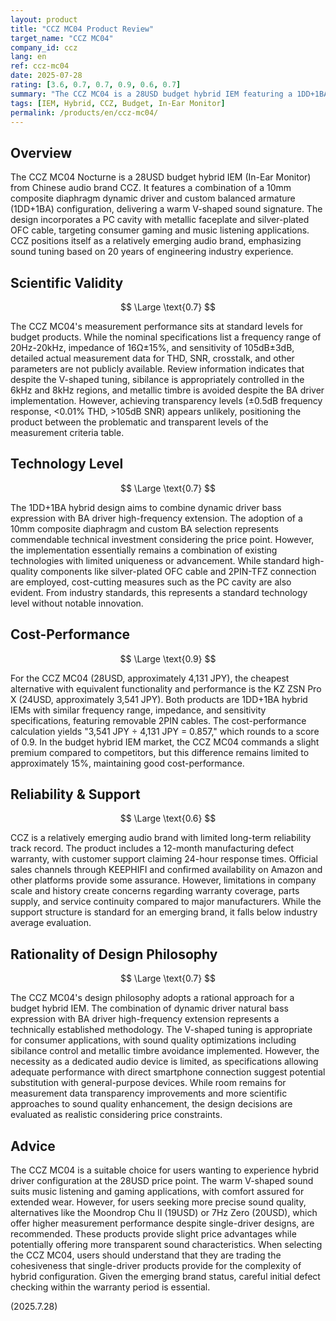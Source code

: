 ```yaml
---
layout: product
title: "CCZ MC04 Product Review"
target_name: "CCZ MC04"
company_id: ccz
lang: en
ref: ccz-mc04
date: 2025-07-28
rating: [3.6, 0.7, 0.7, 0.9, 0.6, 0.7]
summary: "The CCZ MC04 is a 28USD budget hybrid IEM featuring a 1DD+1BA configuration that delivers warm V-shaped sound, but faces challenges in achieving transparency-level measurement performance."
tags: [IEM, Hybrid, CCZ, Budget, In-Ear Monitor]
permalink: /products/en/ccz-mc04/
---
```


## Overview

The CCZ MC04 Nocturne is a 28USD budget hybrid IEM (In-Ear Monitor) from Chinese audio brand CCZ. It features a combination of a 10mm composite diaphragm dynamic driver and custom balanced armature (1DD+1BA) configuration, delivering a warm V-shaped sound signature. The design incorporates a PC cavity with metallic faceplate and silver-plated OFC cable, targeting consumer gaming and music listening applications. CCZ positions itself as a relatively emerging audio brand, emphasizing sound tuning based on 20 years of engineering industry experience.

## Scientific Validity

$$ \Large \text{0.7} $$

The CCZ MC04's measurement performance sits at standard levels for budget products. While the nominal specifications list a frequency range of 20Hz-20kHz, impedance of 16Ω±15%, and sensitivity of 105dB±3dB, detailed actual measurement data for THD, SNR, crosstalk, and other parameters are not publicly available. Review information indicates that despite the V-shaped tuning, sibilance is appropriately controlled in the 6kHz and 8kHz regions, and metallic timbre is avoided despite the BA driver implementation. However, achieving transparency levels (±0.5dB frequency response, <0.01% THD, >105dB SNR) appears unlikely, positioning the product between the problematic and transparent levels of the measurement criteria table.

## Technology Level

$$ \Large \text{0.7} $$

The 1DD+1BA hybrid design aims to combine dynamic driver bass expression with BA driver high-frequency extension. The adoption of a 10mm composite diaphragm and custom BA selection represents commendable technical investment considering the price point. However, the implementation essentially remains a combination of existing technologies with limited uniqueness or advancement. While standard high-quality components like silver-plated OFC cable and 2PIN-TFZ connection are employed, cost-cutting measures such as the PC cavity are also evident. From industry standards, this represents a standard technology level without notable innovation.

## Cost-Performance

$$ \Large \text{0.9} $$

For the CCZ MC04 (28USD, approximately 4,131 JPY), the cheapest alternative with equivalent functionality and performance is the KZ ZSN Pro X (24USD, approximately 3,541 JPY). Both products are 1DD+1BA hybrid IEMs with similar frequency range, impedance, and sensitivity specifications, featuring removable 2PIN cables. The cost-performance calculation yields "3,541 JPY ÷ 4,131 JPY = 0.857," which rounds to a score of 0.9. In the budget hybrid IEM market, the CCZ MC04 commands a slight premium compared to competitors, but this difference remains limited to approximately 15%, maintaining good cost-performance.

## Reliability & Support

$$ \Large \text{0.6} $$

CCZ is a relatively emerging audio brand with limited long-term reliability track record. The product includes a 12-month manufacturing defect warranty, with customer support claiming 24-hour response times. Official sales channels through KEEPHIFI and confirmed availability on Amazon and other platforms provide some assurance. However, limitations in company scale and history create concerns regarding warranty coverage, parts supply, and service continuity compared to major manufacturers. While the support structure is standard for an emerging brand, it falls below industry average evaluation.

## Rationality of Design Philosophy

$$ \Large \text{0.7} $$

The CCZ MC04's design philosophy adopts a rational approach for a budget hybrid IEM. The combination of dynamic driver natural bass expression with BA driver high-frequency extension represents a technically established methodology. The V-shaped tuning is appropriate for consumer applications, with sound quality optimizations including sibilance control and metallic timbre avoidance implemented. However, the necessity as a dedicated audio device is limited, as specifications allowing adequate performance with direct smartphone connection suggest potential substitution with general-purpose devices. While room remains for measurement data transparency improvements and more scientific approaches to sound quality enhancement, the design decisions are evaluated as realistic considering price constraints.

## Advice

The CCZ MC04 is a suitable choice for users wanting to experience hybrid driver configuration at the 28USD price point. The warm V-shaped sound suits music listening and gaming applications, with comfort assured for extended wear. However, for users seeking more precise sound quality, alternatives like the Moondrop Chu II (19USD) or 7Hz Zero (20USD), which offer higher measurement performance despite single-driver designs, are recommended. These products provide slight price advantages while potentially offering more transparent sound characteristics. When selecting the CCZ MC04, users should understand that they are trading the cohesiveness that single-driver products provide for the complexity of hybrid configuration. Given the emerging brand status, careful initial defect checking within the warranty period is essential.

(2025.7.28)